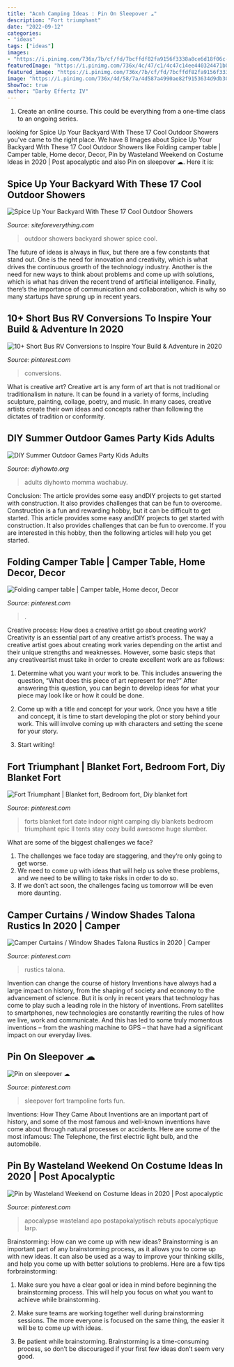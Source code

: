 ```yaml
---
title: "Acnh Camping Ideas : Pin On Sleepover ☁"
description: "Fort triumphant"
date: "2022-09-12"
categories:
- "ideas"
tags: ["ideas"]
images:
- "https://i.pinimg.com/736x/7b/cf/fd/7bcffdf82fa9156f3338a8ce6d18f06c--blanket-forts-blankets.jpg"
featuredImage: "https://i.pinimg.com/736x/4c/47/c1/4c47c14ee440324471b06a171a6fea77.jpg"
featured_image: "https://i.pinimg.com/736x/7b/cf/fd/7bcffdf82fa9156f3338a8ce6d18f06c--blanket-forts-blankets.jpg"
image: "https://i.pinimg.com/736x/4d/58/7a/4d587a4990ae82f9153634d9db304fc7.jpg"
ShowToc: true
author: "Darby Effertz IV"
---
```



1. Create an online course. This could be everything from a one-time class to an ongoing series.

	

		
looking for Spice Up Your Backyard With These 17 Cool Outdoor Showers you've came to the right place. We have 8 Images about Spice Up Your Backyard With These 17 Cool Outdoor Showers like Folding camper table | Camper table, Home decor, Decor, Pin by Wasteland Weekend on Costume Ideas in 2020 | Post apocalyptic and also Pin on sleepover ☁. Here it is:
		
    
## Spice Up Your Backyard With These 17 Cool Outdoor Showers

<img loading=lazy src="http://siteforeverything.com/wp-content/uploads/2016/04/Outdoor-Shower-4.jpg" onerror="this.onerror=null;this.src='https://tse2.mm.bing.net/th?id=OIP.LsUjfe9jNjIW5-Lsl3LplAHaKM&amp;pid=15.1';" alt="Spice Up Your Backyard With These 17 Cool Outdoor Showers">

_Source: siteforeverything.com_

>outdoor showers backyard shower spice cool. 

	

The future of ideas is always in flux, but there are a few constants that stand out. One is the need for innovation and creativity, which is what drives the continuous growth of the technology industry. Another is the need for new ways to think about problems and come up with solutions, which is what has driven the recent trend of artificial intelligence. Finally, there’s the importance of communication and collaboration, which is why so many startups have sprung up in recent years.

    
## 10+ Short Bus RV Conversions To Inspire Your Build &amp; Adventure In 2020

<img loading=lazy src="https://i.pinimg.com/736x/99/ca/36/99ca36d50237fdf437abc51827793e92.jpg" onerror="this.onerror=null;this.src='https://tse4.mm.bing.net/th?id=OIP.1BFZtCvH_1lcGMI7fpCKxwHaE7&amp;pid=15.1';" alt="10+ Short Bus RV Conversions to Inspire Your Build &amp; Adventure in 2020">

_Source: pinterest.com_

>conversions. 

	

What is creative art?
Creative art is any form of art that is not traditional or traditionalism in nature. It can be found in a variety of forms, including sculpture, painting, collage, poetry, and music. In many cases, creative artists create their own ideas and concepts rather than following the dictates of tradition or conformity.

    
## DIY Summer Outdoor Games Party Kids Adults

<img loading=lazy src="http://www.diyhowto.org/wp-content/uploads/DIY-Glow-in-the-Dark-Ring-Toss-20-DIY-Summer-Outdoor-Games-For-Kids-Adults.jpg" onerror="this.onerror=null;this.src='https://tse4.mm.bing.net/th?id=OIP.sL2BvVWKirQo0alqWDv06AHaLD&amp;pid=15.1';" alt="DIY Summer Outdoor Games Party Kids Adults">

_Source: diyhowto.org_

>adults diyhowto momma wachabuy. 

	

Conclusion: The article provides some easy andDIY projects to get started with construction. It also provides challenges that can be fun to overcome.
Construction is a fun and rewarding hobby, but it can be difficult to get started. This article provides some easy andDIY projects to get started with construction. It also provides challenges that can be fun to overcome. If you are interested in this hobby, then the following articles will help you get started.

    
## Folding Camper Table | Camper Table, Home Decor, Decor

<img loading=lazy src="https://i.pinimg.com/736x/36/3b/5d/363b5d8a7bd1611e372eb781646981ba.jpg" onerror="this.onerror=null;this.src='https://tse4.mm.bing.net/th?id=OIP.J0_pJYx2hM0x-QpKsPBSPwHaJ3&amp;pid=15.1';" alt="Folding camper table | Camper table, Home decor, Decor">

_Source: pinterest.com_

>. 

	

Creative process: How does a creative artist go about creating work?
Creativity is an essential part of any creative artist’s process. The way a creative artist goes about creating work varies depending on the artist and their unique strengths and weaknesses. However, some basic steps that any creativeartist must take in order to create excellent work are as follows:
1. Determine what you want your work to be. This includes answering the question, “What does this piece of art represent for me?” After answering this question, you can begin to develop ideas for what your piece may look like or how it could be done.

2. Come up with a title and concept for your work. Once you have a title and concept, it is time to start developing the plot or story behind your work. This will involve coming up with characters and setting the scene for your story.

3. Start writing!

    
## Fort Triumphant | Blanket Fort, Bedroom Fort, Diy Blanket Fort

<img loading=lazy src="https://i.pinimg.com/736x/7b/cf/fd/7bcffdf82fa9156f3338a8ce6d18f06c--blanket-forts-blankets.jpg" onerror="this.onerror=null;this.src='https://tse4.mm.bing.net/th?id=OIP.StyKVlzwogWuMDGhhznuLAHaJ3&amp;pid=15.1';" alt="Fort Triumphant | Blanket fort, Bedroom fort, Diy blanket fort">

_Source: pinterest.com_

>forts blanket fort date indoor night camping diy blankets bedroom triumphant epic ll tents stay cozy build awesome huge slumber. 

	

What are some of the biggest challenges we face?
1. The challenges we face today are staggering, and they’re only going to get worse.
2. We need to come up with ideas that will help us solve these problems, and we need to be willing to take risks in order to do so.
3. If we don’t act soon, the challenges facing us tomorrow will be even more daunting.

    
## Camper Curtains / Window Shades Talona Rustics In 2020 | Camper

<img loading=lazy src="https://i.pinimg.com/736x/9a/4a/48/9a4a4893a746bc97faefd623b99b4ef7.jpg" onerror="this.onerror=null;this.src='https://tse1.mm.bing.net/th?id=OIP.XTG19lWYI9cQtB5uJD1lIwHaHa&amp;pid=15.1';" alt="Camper Curtains / Window Shades Talona Rustics in 2020 | Camper">

_Source: pinterest.com_

>rustics talona. 

	

Invention can change the course of history
Inventions have always had a large impact on history, from the shaping of society and economy to the advancement of science. But it is only in recent years that technology has come to play such a leading role in the history of inventions. From satellites to smartphones, new technologies are constantly rewriting the rules of how we live, work and communicate. And this has led to some truly momentous inventions – from the washing machine to GPS – that have had a significant impact on our everyday lives.

    
## Pin On Sleepover ☁

<img loading=lazy src="https://i.pinimg.com/736x/4d/58/7a/4d587a4990ae82f9153634d9db304fc7.jpg" onerror="this.onerror=null;this.src='https://tse3.mm.bing.net/th?id=OIP.DktDm2pRmFWJiGiAOJXaOwHaJ3&amp;pid=15.1';" alt="Pin on sleepover ☁">

_Source: pinterest.com_

>sleepover fort trampoline forts fun. 

	

Inventions: How They Came About
Inventions are an important part of history, and some of the most famous and well-known inventions have come about through natural processes or accidents. Here are some of the most infamous: The Telephone, the first electric light bulb, and the automobile.

    
## Pin By Wasteland Weekend On Costume Ideas In 2020 | Post Apocalyptic

<img loading=lazy src="https://i.pinimg.com/736x/4c/47/c1/4c47c14ee440324471b06a171a6fea77.jpg" onerror="this.onerror=null;this.src='https://tse2.mm.bing.net/th?id=OIP._1a2S2NF0Le7k_wSmugcSwHaLI&amp;pid=15.1';" alt="Pin by Wasteland Weekend on Costume Ideas in 2020 | Post apocalyptic">

_Source: pinterest.com_

>apocalypse wasteland apo postapokalyptisch rebuts apocalyptique larp. 

	

Brainstorming: How can we come up with new ideas?
Brainstorming is an important part of any brainstorming process, as it allows you to come up with new ideas. It can also be used as a way to improve your thinking skills, and help you come up with better solutions to problems. Here are a few tips forbrainstorming:
1. Make sure you have a clear goal or idea in mind before beginning the brainstorming process. This will help you focus on what you want to achieve while brainstorming.

2. Make sure teams are working together well during brainstorming sessions. The more everyone is focused on the same thing, the easier it will be to come up with ideas.

3. Be patient while brainstorming. Brainstorming is a time-consuming process, so don’t be discouraged if your first few ideas don’t seem very good.

